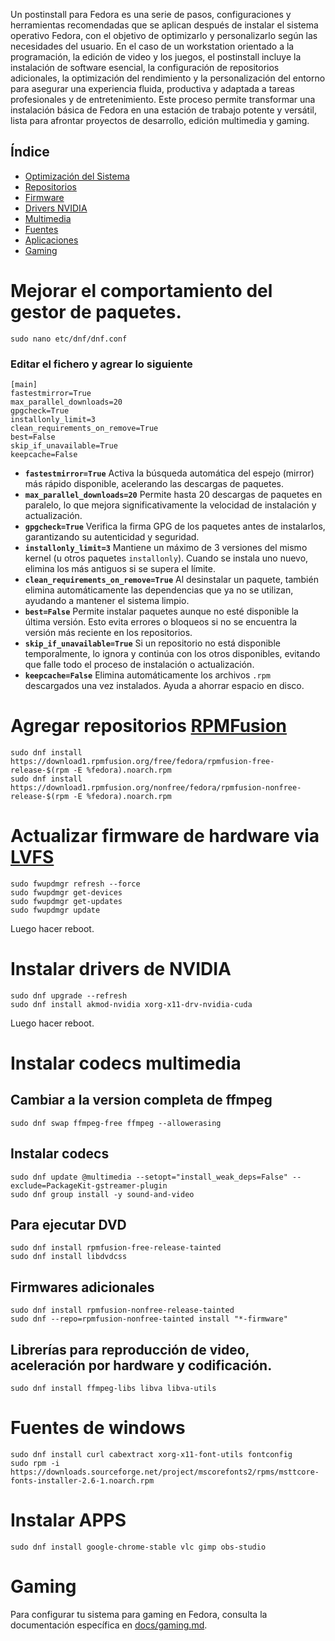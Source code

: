 Un postinstall para Fedora es una serie de pasos, configuraciones y herramientas recomendadas que se aplican después de instalar el sistema operativo Fedora, con el objetivo de optimizarlo y personalizarlo según las necesidades del usuario. En el caso de un workstation orientado a la programación, la edición de video y los juegos, el postinstall incluye la instalación de software esencial, la configuración de repositorios adicionales, la optimización del rendimiento y la personalización del entorno para asegurar una experiencia fluida, productiva y adaptada a tareas profesionales y de entretenimiento. Este proceso permite transformar una instalación básica de Fedora en una estación de trabajo potente y versátil, lista para afrontar proyectos de desarrollo, edición multimedia y gaming.

## Índice

- [Optimización del Sistema](#mejorar-el-comportamiento-del-gestor-de-paquetes)
- [Repositorios](#agregar-repositorios-rpmfusion)
- [Firmware](#actualizar-firmware-de-hardware-via-lvfs)
- [Drivers NVIDIA](#instalar-drivers-de-nvidia)
- [Multimedia](#instalar-codecs-multimedia)
- [Fuentes](#fuentes-de-windows)
- [Aplicaciones](#instalar-apps)
- [Gaming](#gaming)

# Mejorar el comportamiento del gestor de paquetes.
```
sudo nano etc/dnf/dnf.conf
```
### Editar el fichero y agrear lo siguiente
```
[main]
fastestmirror=True
max_parallel_downloads=20
gpgcheck=True
installonly_limit=3
clean_requirements_on_remove=True
best=False
skip_if_unavailable=True
keepcache=False
```

- **`fastestmirror=True`**
  Activa la búsqueda automática del espejo (mirror) más rápido disponible, acelerando las descargas de paquetes.
- **`max_parallel_downloads=20`**
  Permite hasta 20 descargas de paquetes en paralelo, lo que mejora significativamente la velocidad de instalación y actualización.
- **`gpgcheck=True`**
  Verifica la firma GPG de los paquetes antes de instalarlos, garantizando su autenticidad y seguridad.
- **`installonly_limit=3`**
  Mantiene un máximo de 3 versiones del mismo kernel (u otros paquetes `installonly`). Cuando se instala uno nuevo, elimina los más antiguos si se supera el límite.
- **`clean_requirements_on_remove=True`**
  Al desinstalar un paquete, también elimina automáticamente las dependencias que ya no se utilizan, ayudando a mantener el sistema limpio.
- **`best=False`**
  Permite instalar paquetes aunque no esté disponible la última versión. Esto evita errores o bloqueos si no se encuentra la versión más reciente en los repositorios.
- **`skip_if_unavailable=True`**
  Si un repositorio no está disponible temporalmente, lo ignora y continúa con los otros disponibles, evitando que falle todo el proceso de instalación o actualización.
- **`keepcache=False`**
Elimina automáticamente los archivos `.rpm` descargados una vez instalados. Ayuda a ahorrar espacio en disco.

# Agregar repositorios [RPMFusion](rpmfusion.org)
```
sudo dnf install https://download1.rpmfusion.org/free/fedora/rpmfusion-free-release-$(rpm -E %fedora).noarch.rpm
sudo dnf install https://download1.rpmfusion.org/nonfree/fedora/rpmfusion-nonfree-release-$(rpm -E %fedora).noarch.rpm
```
# Actualizar firmware de hardware via [LVFS](https://fwupd.org/)
```
sudo fwupdmgr refresh --force
sudo fwupdmgr get-devices
sudo fwupdmgr get-updates
sudo fwupdmgr update
```
Luego hacer reboot.

# Instalar drivers de NVIDIA
```
sudo dnf upgrade --refresh
sudo dnf install akmod-nvidia xorg-x11-drv-nvidia-cuda
```
Luego hacer reboot.

# Instalar codecs multimedia

## Cambiar a la version completa de ffmpeg
```
sudo dnf swap ffmpeg-free ffmpeg --allowerasing
```

## Instalar codecs
```
sudo dnf update @multimedia --setopt="install_weak_deps=False" --exclude=PackageKit-gstreamer-plugin
sudo dnf group install -y sound-and-video
```

## Para ejecutar DVD
```
sudo dnf install rpmfusion-free-release-tainted
sudo dnf install libdvdcss
```

## Firmwares adicionales
```
sudo dnf install rpmfusion-nonfree-release-tainted
sudo dnf --repo=rpmfusion-nonfree-tainted install "*-firmware"
```
## Librerías para reproducción de video, aceleración por hardware y codificación.
```
sudo dnf install ffmpeg-libs libva libva-utils
```

# Fuentes de windows
```
sudo dnf install curl cabextract xorg-x11-font-utils fontconfig
sudo rpm -i https://downloads.sourceforge.net/project/mscorefonts2/rpms/msttcore-fonts-installer-2.6-1.noarch.rpm
```

# Instalar APPS
```
sudo dnf install google-chrome-stable vlc gimp obs-studio
```

# Gaming

Para configurar tu sistema para gaming en Fedora, consulta la documentación específica en [docs/gaming.md](docs/gaming.md).